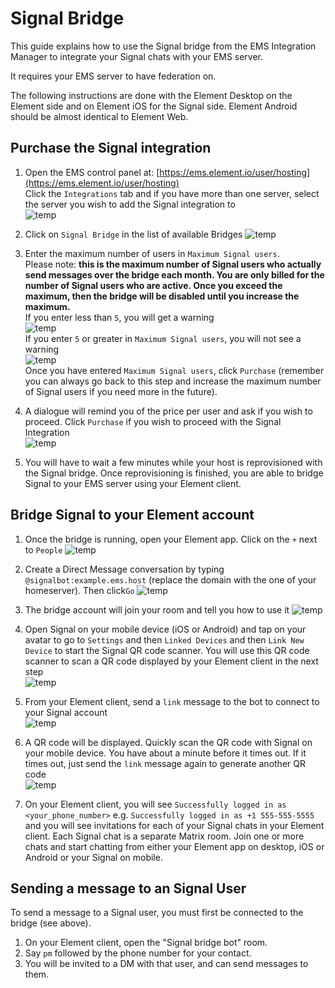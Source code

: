 # Signal Bridge

This guide explains how to use the Signal bridge from the EMS Integration Manager to integrate your Signal chats with your EMS server.

It requires your EMS server to have federation on.

The following instructions are done with the  Element Desktop on the Element side and on Element iOS for the Signal side. Element Android should be almost identical to Element Web.

## Purchase the Signal integration

1. Open the EMS control panel at: [https://ems.element.io/user/hosting](https://ems.element.io/user/hosting)  
Click the `Integrations` tab  and if you have more than one server, select the server you wish to add the Signal integration to  
![temp](/images/click-integration-tab-ems-user-hosting.png)  

1. Click on `Signal Bridge` in the list of available Bridges
![temp](/images/bridge-integration-list.png)  

1. Enter the maximum number of users in `Maximum Signal users`.  
Please note:  **this is the maximum number of Signal users who actually send messages over the bridge each month. You are only billed for the number of Signal users who are active. Once you exceed the maximum, then the bridge will be disabled until you increase the maximum.**  
If you enter less than `5`, you will get a warning  
![temp](/images/integrations/Signal-Bridge/low-rmau-warning.png)  
If you enter `5` or greater in `Maximum Signal users`, you will not see a warning  
![temp](/images/integrations/Signal-Bridge/enter-number-users-click-purchase.png)  
Once you have entered `Maximum Signal users`, click `Purchase` (remember you can always go back to this step and increase the maximum number of Signal users if you need more in the future).

1. A dialogue will remind you of the price per user and ask if you wish to proceed. Click `Purchase` if you wish to proceed with the Signal Integration  
![temp](/images/integrations/Signal-Bridge/confirm-subscription-click-purchase.png)  

1. You will have to wait a few minutes while your host is reprovisioned with the Signal bridge.
Once reprovisioning is finished, you are able to bridge Signal to your EMS server using your Element client.

## Bridge Signal to your Element account

1. Once the bridge is running, open your Element app. Click on the `+` next to `People`
![temp](/images/start-chat.png)

1. Create a Direct Message conversation by typing `@signalbot:example.ems.host` (replace the domain with the one of your homeserver). Then click`Go`
![temp](/images/integrations/Signal-Bridge/dm-bot.png)

1. The bridge account will join your room and tell you how to use it
![temp](/images/integrations/Signal-Bridge/bot-joins-room.png)

1. Open Signal on your mobile device (iOS or Android) and tap on your avatar to go to `Settings` and then `Linked Devices` and then `Link New Device` to start the Signal QR code scanner. You will use this QR code scanner to scan a QR code displayed by your Element client in the next step  
![temp](/images/integrations/Signal-Bridge/signal-ios-qrcode.jpg)

1. From your Element client, send a `link` message to the bot to connect to your Signal account  
![temp](/images/integrations/Signal-Bridge/send-link-message.png)

1. A QR code will be displayed. Quickly scan the QR code with Signal on your mobile device. You have about a minute before it times out. If it times out, just send the `link` message again to generate another QR code  
![temp](/images/integrations/Signal-Bridge/qr-code-from-link-command.png)

1. On your Element client, you will see `Successfully logged in as <your_phone_number>` e.g. `Successfully logged in as +1 555-555-5555` and you will see invitations for each of your Signal chats in your Element client. Each Signal chat is a separate Matrix room. Join one or more chats and start chatting from either your Element app on desktop, iOS or Android or your Signal on mobile.

## Sending a message to an Signal User

To send a message to a Signal user, you must first be connected to the bridge (see above).

1. On your Element client, open the "Signal bridge bot" room.
1. Say `pm` followed by the phone number for your contact.
1. You will be invited to a DM with that user, and can send messages to them.
